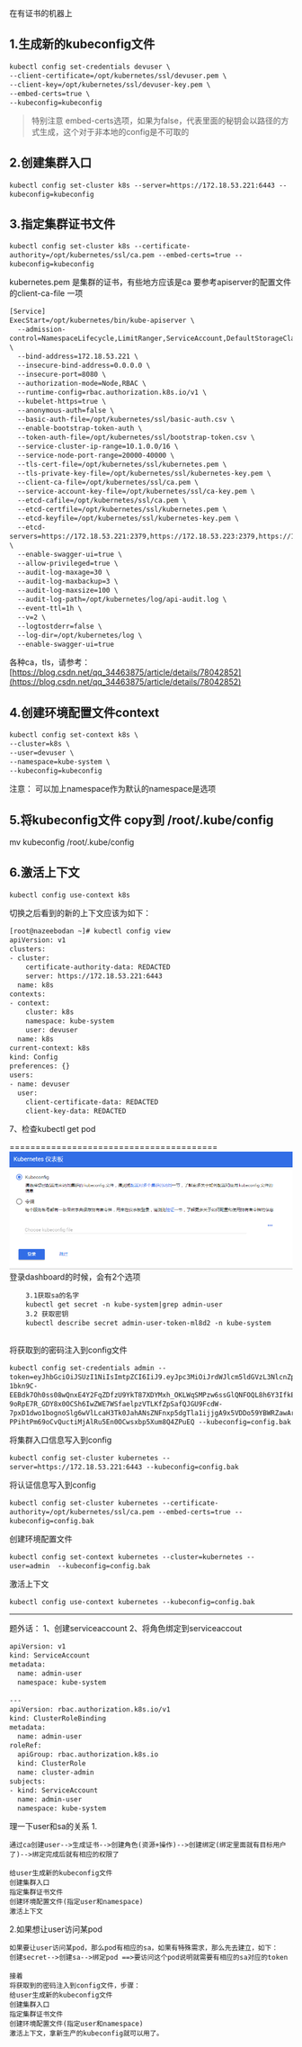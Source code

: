 <!-- toc -->

在有证书的机器上
## 1.生成新的kubeconfig文件
```
kubectl config set-credentials devuser \
--client-certificate=/opt/kubernetes/ssl/devuser.pem \
--client-key=/opt/kubernetes/ssl/devuser-key.pem \
--embed-certs=true \
--kubeconfig=kubeconfig
```

> 特别注意
> embed-certs选项，如果为false，代表里面的秘钥会以路径的方式生成，这个对于非本地的config是不可取的

## 2.创建集群入口
```
kubectl config set-cluster k8s --server=https://172.18.53.221:6443 --kubeconfig=kubeconfig
```

## 3.指定集群证书文件
```
kubectl config set-cluster k8s --certificate-authority=/opt/kubernetes/ssl/ca.pem --embed-certs=true --kubeconfig=kubeconfig
```

kubernetes.pem  是集群的证书，有些地方应该是ca
要参考apiserver的配置文件的client-ca-file 一项
```
[Service]
ExecStart=/opt/kubernetes/bin/kube-apiserver \
  --admission-control=NamespaceLifecycle,LimitRanger,ServiceAccount,DefaultStorageClass,ResourceQuota,NodeRestriction \
  --bind-address=172.18.53.221 \
  --insecure-bind-address=0.0.0.0 \
  --insecure-port=8080 \
  --authorization-mode=Node,RBAC \
  --runtime-config=rbac.authorization.k8s.io/v1 \
  --kubelet-https=true \
  --anonymous-auth=false \
  --basic-auth-file=/opt/kubernetes/ssl/basic-auth.csv \
  --enable-bootstrap-token-auth \
  --token-auth-file=/opt/kubernetes/ssl/bootstrap-token.csv \
  --service-cluster-ip-range=10.1.0.0/16 \
  --service-node-port-range=20000-40000 \
  --tls-cert-file=/opt/kubernetes/ssl/kubernetes.pem \
  --tls-private-key-file=/opt/kubernetes/ssl/kubernetes-key.pem \
  --client-ca-file=/opt/kubernetes/ssl/ca.pem \
  --service-account-key-file=/opt/kubernetes/ssl/ca-key.pem \
  --etcd-cafile=/opt/kubernetes/ssl/ca.pem \
  --etcd-certfile=/opt/kubernetes/ssl/kubernetes.pem \
  --etcd-keyfile=/opt/kubernetes/ssl/kubernetes-key.pem \
  --etcd-servers=https://172.18.53.221:2379,https://172.18.53.223:2379,https://172.18.53.224:2379 \
  --enable-swagger-ui=true \
  --allow-privileged=true \
  --audit-log-maxage=30 \
  --audit-log-maxbackup=3 \
  --audit-log-maxsize=100 \
  --audit-log-path=/opt/kubernetes/log/api-audit.log \
  --event-ttl=1h \
  --v=2 \
  --logtostderr=false \
  --log-dir=/opt/kubernetes/log \
  --enable-swagger-ui=true
```

各种ca，tls，请参考：[https://blog.csdn.net/qq_34463875/article/details/78042852](https://blog.csdn.net/qq_34463875/article/details/78042852)

## 4.创建环境配置文件context
```
kubectl config set-context k8s \
--cluster=k8s \
--user=devuser \
--namespace=kube-system \
--kubeconfig=kubeconfig
```

注意：
可以加上namespace作为默认的namespace是选项

## 5.将kubeconfig文件 copy到 /root/.kube/config
mv kubeconfig /root/.kube/config

## 6.激活上下文
```
kubectl config use-context k8s
```
切换之后看到的新的上下文应该为如下：
```
[root@nazeebodan ~]# kubectl config view
apiVersion: v1
clusters:
- cluster:
    certificate-authority-data: REDACTED
    server: https://172.18.53.221:6443
  name: k8s
contexts:
- context:
    cluster: k8s
    namespace: kube-system
    user: devuser
  name: k8s
current-context: k8s
kind: Config
preferences: {}
users:
- name: devuser
  user:
    client-certificate-data: REDACTED
    client-key-data: REDACTED

```

7、检查kubectl get pod


========================================
![](images/screenshot_1532850467585.png)
登录dashboard的时候，会有2个选项

```
	3.1获取sa的名字
	kubectl get secret -n kube-system|grep admin-user
	3.2 获取密钥
	kubectl describe secret admin-user-token-ml8d2 -n kube-system


```

将获取到的密码注入到config文件
```
kubectl config set-credentials admin --token=eyJhbGciOiJSUzI1NiIsImtpZCI6IiJ9.eyJpc3MiOiJrdWJlcm5ldGVzL3NlcnZpY2VhY2NvdW50Iiwia3ViZXJuZXRlcy5pby9zZXJ2aWNlYWNjb3VudC9uYW1lc3BhY2UiOiJrdWJlLXN5c3RlbSIsImt1YmVybmV0ZXMuaW8vc2VydmljZWFjY291bnQvc2VjcmV0Lm5hbWUiOiJhZG1pbi11c2VyLXRva2VuLTZoZnhoIiwia3ViZXJuZXRlcy5pby9zZXJ2aWNlYWNjb3VudC9zZXJ2aWNlLWFjY291bnQubmFtZSI6ImFkbWluLXVzZXIiLCJrdWJlcm5ldGVzLmlvL3NlcnZpY2VhY2NvdW50L3NlcnZpY2UtYWNjb3VudC51aWQiOiJhOGJiNmIwNC05MjBkLTExZTgtODc2MS0wMDE2M2UwNDYzYTciLCJzdWIiOiJzeXN0ZW06c2VydmljZWFjY291bnQ6a3ViZS1zeXN0ZW06YWRtaW4tdXNlciJ9.EZF855UNZfr7k2RQtZ5p2f-1bkn9C-EEBdk7Oh0ss08wQnxE4Y2FqZDfzU9YkT87XDYMxh_OKLWqSMPzw6ssGlQNFOQL8h6Y3IfkE4Q2gExzvQ8O9Ilqgj6o-9oRpE7R_GDY8x0OCSh6IwZWE7WSfaelpzVTLKfZpSafQJGU9FcdW-7pxD1dwo1bognoSlg6wVlLcaH3Tk0JahANsZNFnxp5dgTla1ijjgA9x5VDDo59YBWRZawArcoI3ha1DNxSfjb9ylB1VkJWbKT7x7DwG0KAhqhlb6lMvBFxJyK-PPihtPm69oCvQuctiMjAlRu5En0OCwsxbp5Xum8Q4ZPuEQ --kubeconfig=config.bak
```

将集群入口信息写入到config
```
kubectl config set-cluster kubernetes --server=https://172.18.53.221:6443 --kubeconfig=config.bak
```

将认证信息写入到config
```
kubectl config set-cluster kubernetes --certificate-authority=/opt/kubernetes/ssl/ca.pem --embed-certs=true --
kubeconfig=config.bak
```

创建环境配置文件
```
kubectl config set-context kubernetes --cluster=kubernetes --user=admin  --kubeconfig=config.bak
```

激活上下文
```
kubectl config use-context kubernetes --kubeconfig=config.bak
```




* * * * *

题外话：
1、创建serviceaccount
2、将角色绑定到serviceaccout
```
apiVersion: v1
kind: ServiceAccount
metadata:
  name: admin-user
  namespace: kube-system

---
apiVersion: rbac.authorization.k8s.io/v1
kind: ClusterRoleBinding
metadata:
  name: admin-user
roleRef:
  apiGroup: rbac.authorization.k8s.io
  kind: ClusterRole
  name: cluster-admin
subjects:
- kind: ServiceAccount
  name: admin-user
  namespace: kube-system
```

理一下user和sa的关系
1.
```
通过ca创建user-->生成证书-->创建角色(资源+操作)-->创建绑定(绑定里面就有目标用户了)-->绑定完成后就有相应的权限了

给user生成新的kubeconfig文件
创建集群入口
指定集群证书文件
创建环境配置文件(指定user和namespace)
激活上下文
```

2.如果想让user访问某pod
```
如果要让user访问某pod，那么pod有相应的sa，如果有特殊需求，那么先去建立，如下：
创建secret-->创建sa-->绑定pod ==>要访问这个pod说明就需要有相应的sa对应的token

接着
将获取到的密码注入到config文件，步骤：
给user生成新的kubeconfig文件
创建集群入口
指定集群证书文件
创建环境配置文件(指定user和namespace)
激活上下文，拿新生产的kubeconfig就可以用了。
```
